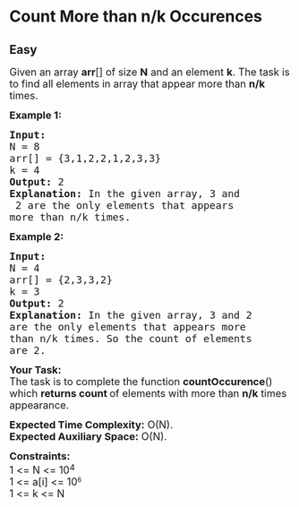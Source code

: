 # Count More than n/k Occurences
## Easy
<div class="problems_problem_content__Xm_eO"><p><span style="font-size: 18px;">Given an array <strong>arr</strong>[] of size <strong>N</strong> and an element <strong>k</strong>. The task is to find all elements in array that appear more than <strong>n/k</strong> times.</span></p>
<p><span style="font-size: 18px;"><strong>Example 1:</strong></span></p>
<pre><span style="font-size: 18px;"><strong>Input:
</strong>N = 8
arr[] = {3,1,2,2,1,2,3,3}
k = 4
<strong>Output: </strong>2<strong>
Explanation: </strong>In the given array, 3 and
 2 are the only elements that appears 
more than n/k times.</span>
</pre>
<p><span style="font-size: 18px;"><strong>Example 2:</strong></span></p>
<pre><span style="font-size: 18px;"><strong>Input:
</strong>N = 4
arr[] = {2,3,3,2}
k = 3
<strong>Output: </strong>2<strong>
Explanation: </strong>In the given array, 3 and 2 
are the only elements that appears more 
than n/k times. So the count of elements 
are 2.</span></pre>
<p><span style="font-size: 18px;"><strong>Your Task:</strong><br>The task is to complete the function <strong>countOccurence</strong>() which <strong>returns count </strong>of elements with more than <strong>n/k</strong> times appearance.</span></p>
<p><span style="font-size: 18px;"><strong>Expected Time Complexity:</strong>&nbsp;O(N).<br><strong>Expected Auxiliary Space:</strong>&nbsp;O(N).</span></p>
<p><span style="font-size: 18px;"><strong>Constraints:</strong><br>1 &lt;= N &lt;= 10</span><sup><span style="font-size: 15px;">4</span></sup><br><span style="font-size: 18px;">1 &lt;= a[i] &lt;= 10</span><sup>6</sup><br><span style="font-size: 18px;">1 &lt;= k &lt;= N</span></p>
<p>&nbsp;</p></div>